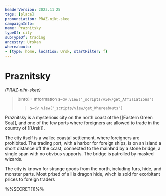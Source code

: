 ```yaml
---
headerVersion: 2023.11.25
tags: [place]
pronunciation: PRAZ-niht-skee
campaignInfo:
name: Praznitsky
typeOf: city
subTypeOf: trading
ancestry: Urskan
whereabouts: 
- {type: home, location: Ursk, startFilter: f}
---
```

# Praznitsky
*(PRAZ-niht-skee)*
>[!info]+ Information
> `$=dv.view("_scripts/view/get_Affiliations")`
>> `$=dv.view("_scripts/view/get_Whereabouts")`

Praznitsky is a mysterious city on the north coast of the [[Eastern Green Sea]], and one of the few ports where foreigners are allowed to trade in the country of [[Ursk]]. 

The city itself is a walled coastal settlement, where foreigners are prohibited. The trading port, with a harbor for foreign ships, is on an island a short distance off the coast, connected to the mainland by a stone bridge, a single span with no obvious supports. The bridge is patrolled by masked wizards. 

The city is known for strange goods from the north, including furs, hide, and monster parts. Most prized of all is dragon hide, which is sold for exorbitant prices to foreign traders. 

%%SECRET[1]%%